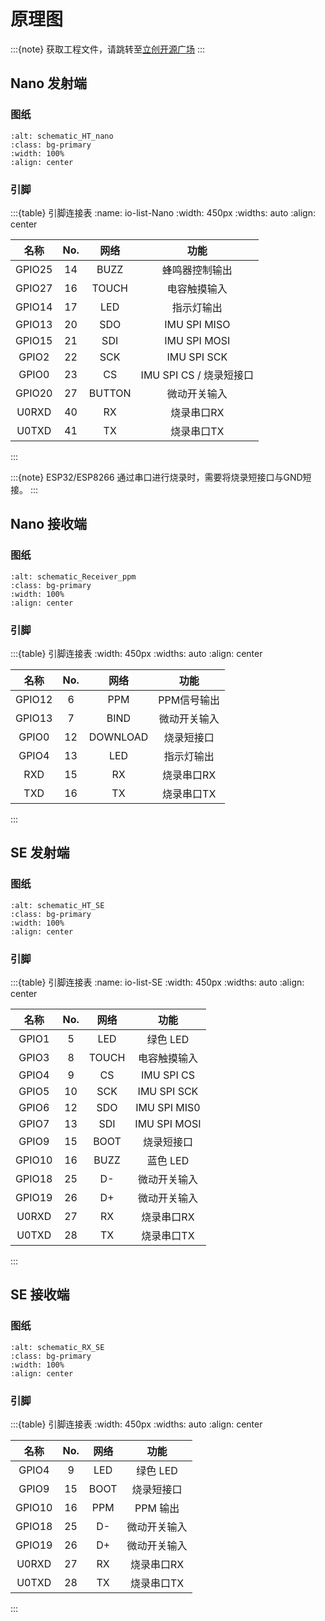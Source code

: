 # 原理图

:::{note}
获取工程文件，请跳转至[立创开源广场](http://oshwhub.com/nineday/headtracker_esp32-nano-wu-xian-tou-zhui)
:::

## Nano 发射端

### 图纸

```{image} ../../_static/schematic_HT_nano.png
:alt: schematic_HT_nano
:class: bg-primary
:width: 100%
:align: center
```

### 引脚


:::{table} 引脚连接表
:name: io-list-Nano
:width: 450px
:widths: auto
:align: center

| 名称 | No. | 网络 | 功能 |
| :---: | :---: | :---: | :---: |
| GPIO25 | 14 | BUZZ | 蜂鸣器控制输出 |
| GPIO27 | 16 | TOUCH | 电容触摸输入 |
| GPIO14 | 17 | LED | 指示灯输出 |
| GPIO13 | 20 | SDO | IMU SPI MISO |
| GPIO15 | 21 | SDI | IMU SPI MOSI |
| GPIO2 | 22 | SCK | IMU SPI SCK |
| GPIO0 | 23 | CS | IMU SPI CS / 烧录短接口 |
| GPIO20 | 27 | BUTTON | 微动开关输入 |
| U0RXD | 40 | RX | 烧录串口RX |
| U0TXD | 41 | TX | 烧录串口TX |
:::

:::{note}
ESP32/ESP8266 通过串口进行烧录时，需要将烧录短接口与GND短接。
:::

## Nano 接收端

### 图纸

```{image} ../../_static/schematic_Receiver_ppm.png
:alt: schematic_Receiver_ppm
:class: bg-primary
:width: 100%
:align: center
```

### 引脚

:::{table} 引脚连接表
:width: 450px
:widths: auto
:align: center

| 名称 | No. | 网络 | 功能 |
| :---: | :---: | :---: | :---: |
| GPIO12 | 6 | PPM | PPM信号输出 |
| GPIO13 | 7 | BIND | 微动开关输入 |
| GPIO0 | 12 | DOWNLOAD | 烧录短接口 |
| GPIO4 | 13 | LED | 指示灯输出 |
| RXD | 15 | RX | 烧录串口RX |
| TXD | 16 | TX | 烧录串口TX |
:::

## SE 发射端

### 图纸

```{image} ../../_static/schematic_HT_SE.png
:alt: schematic_HT_SE
:class: bg-primary
:width: 100%
:align: center
```

### 引脚


:::{table} 引脚连接表
:name: io-list-SE
:width: 450px
:widths: auto
:align: center

| 名称 | No. | 网络 | 功能 |
| :---: | :---: | :---: | :---: |
| GPIO1 | 5 | LED | 绿色 LED |
| GPIO3 | 8 | TOUCH | 电容触摸输入 |
| GPIO4 | 9 | CS | IMU SPI CS |
| GPIO5 | 10 | SCK | IMU SPI SCK |
| GPIO6 | 12 | SDO | IMU SPI MIS0 |
| GPIO7 | 13 | SDI | IMU SPI MOSI |
| GPIO9 | 15 | BOOT | 烧录短接口 |
| GPIO10 | 16 | BUZZ | 蓝色 LED |
| GPIO18 | 25 | D- | 微动开关输入 |
| GPIO19 | 26 | D+ | 微动开关输入 |
| U0RXD | 27 | RX | 烧录串口RX |
| U0TXD | 28 | TX | 烧录串口TX |
:::

## SE 接收端

### 图纸

```{image} ../../_static/schematic_RX_SE.png
:alt: schematic_RX_SE
:class: bg-primary
:width: 100%
:align: center
```

### 引脚


:::{table} 引脚连接表
:width: 450px
:widths: auto
:align: center

| 名称 | No. | 网络 | 功能 |
| :---: | :---: | :---: | :---: |
| GPIO4 | 9 | LED | 绿色 LED |
| GPIO9 | 15 | BOOT | 烧录短接口 |
| GPIO10 | 16 | PPM | PPM 输出 |
| GPIO18 | 25 | D- | 微动开关输入 |
| GPIO19 | 26 | D+ | 微动开关输入 |
| U0RXD | 27 | RX | 烧录串口RX |
| U0TXD | 28 | TX | 烧录串口TX |
:::


